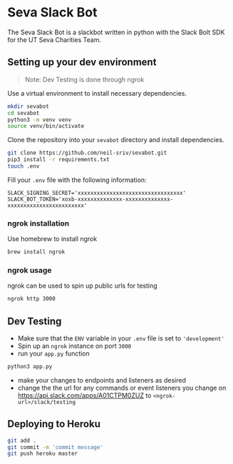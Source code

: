 # Seva Slack Bot

The Seva Slack Bot is a slackbot written in python with the Slack Bolt SDK for the UT Seva Charities Team.

## Setting up your dev environment

> Note: Dev Testing is done through ngrok

Use a virtual environment to install necessary dependencies.

```bash
mkdir sevabot
cd sevabot
python3 -m venv venv
source venv/bin/activate
```

Clone the repository into your `sevabot` directory and install dependencies.
```bash
git clone https://github.com/neil-sriv/sevabot.git
pip3 install -r requirements.txt
touch .env
```

Fill your `.env` file with the following information:
```text
SLACK_SIGNING_SECRET='xxxxxxxxxxxxxxxxxxxxxxxxxxxxxxxxx'
SLACK_BOT_TOKEN='xoxb-xxxxxxxxxxxxxx-xxxxxxxxxxxxxx-xxxxxxxxxxxxxxxxxxxxxxxx'
```

### ngrok installation
Use homebrew to install ngrok

```bash
brew install ngrok
```

### ngrok usage
ngrok can be used to spin up public urls for testing

```bash
ngrok http 3000
```


## Dev Testing
- Make sure that the `ENV` variable in your `.env` file is set to `'development'`
- Spin up an `ngrok` instance on port `3000`
- run your `app.py` function
```bash
python3 app.py
```
- make your changes to endpoints and listeners as desired
- change the the url for any commands or event listeners you change on https://api.slack.com/apps/A01CTPM0ZUZ to `<ngrok-url>/slack/testing`

## Deploying to Heroku
```bash
git add .
git commit -m 'commit message'
git push heroku master
```